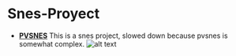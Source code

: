 # Snes-Proyect #
- [**PVSNES**](https://github.com/alekmaul/pvsneslib)
This is a snes project, slowed down because pvsnes is somewhat complex.
![alt text](Snes-Proyect/SnesProyect/Muestra.gif)
